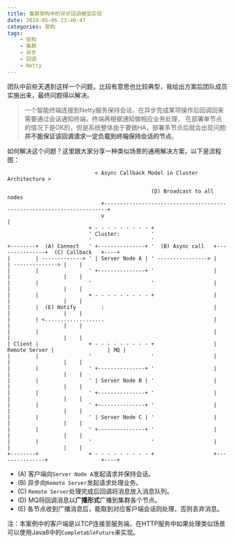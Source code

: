 ```yaml
---
title: 集群架构中的异步回调模型实现
date: 2018-05-06 23:40:47
categories: 架构
tags:
    - 架构
    - 集群
    - 异步
    - 回调
    - Netty
---
```



团队中前些天遇到这样一个问题，比较有意思也比较典型，我给出方案后团队成员实施出来，最终问题得以解决。
> 一个智能终端连接到Netty服务保持会话，在异步完成某项操作后回调回来需要通过会话通知终端，终端再根据通知做相应业务处理，
> 在部署单节点的情况下是OK的，但是系统整体由于要做HA，部署多节点后就会出现问题: **并不能保证该回调请求一定负载到终端保持会话的节点**。

如何解决这个问题？这里跟大家分享一种类似场景的通用解决方案，以下是流程图：


```
                            < Async Callback Model in Cluster Architecture >

                                              (D) Broadcast to all nodes
                              +-----------------------------------------------------------------------+
                              v                                                                       |
                          + - - - - - - - - - +
                          ' Cluster:          '
                          '                   '
+--------+  (A) Connect   ' +---------------+ '  (B) Async call   +---------------+  (C) Callback   +----+
|        | -------------> ' | Server Node A | ' ----------------> |               | --------------> |    |
|        |                ' +---------------+ '                   |               |                 |    |
|        |                '                   '                   |               |                 |    |
|        |                + - - - - - - - - - +                   |               |                 |    |
|        |  (E) Notify        :                                   |               |                 |    |
|        | <...................                                   |               |                 |    |
|        |                                                        |               |                 |    |
| Client |                + - - - - - - - - - +                   | Remote Server |                 | MQ |
|        |                '                   '                   |               |                 |    |
|        |                ' +---------------+ '                   |               |                 |    |
|        |                ' | Server Node B | '                   |               |                 |    |
|        |                ' +---------------+ '                   |               |                 |    |
|        |                ' +---------------+ '                   |               |                 |    |
|        |                ' | Server Node C | '                   |               |                 |    |
|        |                ' +---------------+ '                   |               |                 |    |
|        |                '                   '                   |               |                 |    |
+--------+                + - - - - - - - - - +                   +---------------+                 +----+
```

<!-- more -->


- (A) 客户端向`Server Node A`发起请求并保持会话。
- (B) 异步向`Remote Server`发起请求处理业务。
- (C) `Remote Server`处理完成后回调将消息放入消息队列。
- (D) MQ将回调消息以**广播形式**广播到集群各个节点。
- (E) 各节点收到广播消息后，能取到对应客户端会话则处理，否则丢弃消息。


注：本案例中的客户端是以TCP连接至服务端，在HTTP服务中如果处理类似场景可以使用Java8中的`CompletableFuture`来实现。

